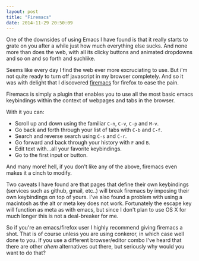 ```yaml
---
layout: post
title: "Firemacs"
date: 2014-11-29 20:50:09
---
```


One of the downsides of using Emacs I have found is that it really
starts to grate on you after a while just how much everything else
sucks. And none more than does the web, with all its clicky buttons
and animated dropdowns and so on and so forth and suchlike.

Seems like every day I find the web ever more excruciating to use.
But i'm not quite ready to turn off javascript in my browser
completely. And so it was with delight that I discovered
[firemacs][firemacs] for firefox to ease the pain.

Firemacs is simply a plugin that enables you to use all the most basic
emacs keybindings within the context of webpages and tabs in the browser.

With it you can:

* Scroll up and down using the familiar `C-n`, `C-v`, `C-p` and `M-v`.
* Go back and forth through your list of tabs with `C-b` and `C-f`.
* Search and reverse search using `C-s` and `C-r`.
* Go forward and back through your history with `F` and `B`.
* Edit text with...all your favorite keybindings.
* Go to the first input or button.

And many more! hell, if you don't like any of the above, firemacs
even makes it a cinch to modify.

Two caveats I have found are that pages that define their own
keybindings (services such as github, gmail, etc..) will break
firemacs by imposing their own keybindings on top of yours. I've also
found a problem with using a macintosh as the alt or meta key does not
work. Fortunately the escape key will function as meta as with emacs,
but since I don't plan to use OS X for much longer this is not a
deal-breaker for me.

So if you're an emacs/firefox user I highly recommend giving firemacs
a shot. That is of course unless you are using conkeror, in which case
well done to you. If you use a different browser/editor combo I've
heard that there are other *ahem* alternatives out there, but
seriously why would you want to do that?

[firemacs]: http://www.mew.org/~kazu/proj/firemacs/en/
